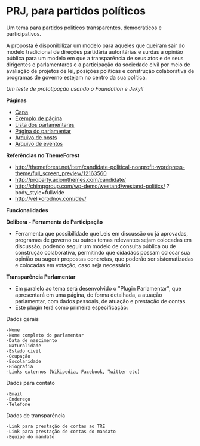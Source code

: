 # PRJ, para partidos políticos

Um tema para partidos políticos transparentes, democráticos e participativos. 

A proposta é disponibilizar um modelo para aqueles que queiram sair do modelo tradicional de direções partidária autoritárias e surdas a opinião pública para um modelo em que a transparência de seus atos e de seus dirigentes e parlamentares e a participação da sociedade civil por meio de avaliação de projetos de lei, posições políticas e construção colaborativa de programas de governo estejam no centro da sua política.

*Um teste de prototipação usando o Foundation e Jekyll*

**Páginas**   

* [Capa](https://campanhacompleta.github.io/prj)
* [Exemplo de página](https://campanhacompleta.github.io/prj/page)
* [Lista dos parlamentares](https://campanhacompleta.github.io/prj/parlamentares)
* [Página do parlamentar](https://campanhacompleta.github.io/prj/parlamentar)
* [Arquivo de posts](https://campanhacompleta.github.io/prj/archive)
* [Arquivo de eventos](https://campanhacompleta.github.io/prj/agenda)

**Referências no ThemeForest**   

* http://themeforest.net/item/candidate-political-nonprofit-wordpress-theme/full_screen_preview/12163560
* http://proparty.axiomthemes.com/candidate/
* http://chimpgroup.com/wp-demo/westand/westand-politics/
?body_style=fullwide
* http://velikorodnov.com/dev/

**Funcionalidades**

**Delibera - Ferramenta de Participação**
 - Ferramenta que possibilidade que Leis em discussão ou já aprovadas, programas de governo ou outros temas relevantes sejam colocadas em discussão, podendo seguir um modelo de consulta pública ou de construção colaborativa, permitindo que cidadãos possam colocar sua opinião ou sugerir propostas concretas, que poderão ser sistematizadas e colocadas em votação, caso seja necessário.
  
 
**Transparência Parlamentar** 
 - Em paralelo ao tema será desenvolvido o "Plugin Parlamentar", que apresentará em uma página, de forma detalhada, a atuação parlamentar, com dados pessoais, de atuação e prestação de contas.
 - Este plugin terá como primeira especificação:

Dados gerais

    -Nome
    -Nome completo do parlamentar
    -Data de nascimento
    -Naturalidade
    -Estado civil
    -Ocupação
    -Escolaridade
    -Biografia
    -Links externos (Wikipedia, Facebook, Twitter etc)

Dados para contato

    -Email
    -Endereço
    -Telefone

Dados de transparência

    -Link para prestação de contas ao TRE
    -Link para prestação de contas do mandato
    -Equipe do mandato


